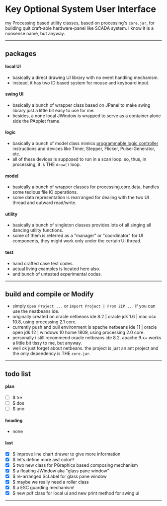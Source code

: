 Key Optional System User Interface
===
my Processing based utility classes, based on processing's `core.jar`, 
for building quit craft-able hardware-panel like SCADA system.
i know it is a nonsense name, but anyway. 

---
## packages

#### local UI
- basically a direct drawing UI library with no event handling mechanism.
- instead, it has two ID based system for mouse and keyboard input.

#### swing UI
- basically a bunch of wrapper class based on JPanel
  to make swing library just a little bit easy to use for me. 
- besides, a none local JWindow is wrapped
  to serve as a container alone side the PApplet frame. 

#### logic
- basically a bunch of model class mimics
  [programmable logic controller](https://en.wikipedia.org/wiki/Programmable_logic_controller) 
  instructions and devices like Timer, Stepper, Flicker, Pulse-Generator, etc. 
- all of these devices is supposed to run in a scan loop.
  so, thus, in processing, it is THE `draw()` loop. 

#### model
- basically a bunch of wrapper classes for processing.core.data, 
  handles some tedious file IO operations.
- some data representation is rearranged for dealing with the two UI thread 
  and outward read/write.

#### utility
- basically a bunch of singleton classes provides
  lots of all singing all dancing utility functions. 
- some of them is referred as a "manager" or "coordinator" for UI components,
  they might work only under the certain UI thread.

#### test
- hand crafted case test codes.
- actual living examples is located here also.
- and bunch of untested experimental codes.

---
## build and compile or Modify
- simply `Open Project ...` or `Import Project | From ZIP ...` 
  if you can use the neatbeans ide.
- originally created on oracle netbeans ide 8.2
   | oracle jdk 1.6 | mac osx 10.8,
  using processing 2.1 core. 
- currently push and pull environment is apache netbeans ide 11
   | oracle open jdk 12 | windows 10 home 1809,
  using processing 2.0 core. 
- personally i still recommend oracle netbeans ide 8.2.
  apache 9.x+ works a little bit tissy to me, but anyway.
- well ok just forget about netbeans.
  the project is just an ant project and the only dependency is THE `core.jar`.

---
## todo list

#### plan 

- [ ] $ tre
- [ ] $ dos
- [ ] $ uno

#### heading

- none

#### last

- [x] $ improve line chart drawer to give more information
- [x] $ let's define more awt color!!
- [x] $ two new class for PGraphics based composing mechanism
- [x] $ a floating JWindow aka "glass pane window"
- [x] $ re-arranged ScLabel for glass pane window
- [x] $ maybe we really need a roller class
- [x] $ a ESC guarding mechanism!
- [x] $ new pdf class for local ui and new print method for swing ui

<hr><!--EOF-->

